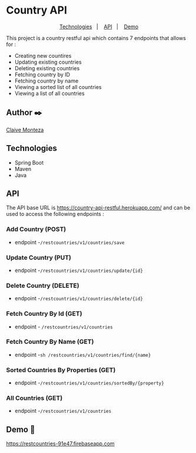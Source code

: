 # Country API

<p align="center">
  <a href="Technologies">Technologies</a>&nbsp;&nbsp;&nbsp;|&nbsp;&nbsp;&nbsp;
  <a href="#api">API</a>&nbsp;&nbsp;&nbsp;|&nbsp;&nbsp;&nbsp;
  <a href="#demo">Demo</a>
</p>

This project is a country restful api which contains 7 endpoints that allows for :
- Creating new countires
- Updating existing countries
- Deleting existing countries
- Fetching country by ID
- Fetching country by name
- Viewing a sorted list of all countries
- Viewing a list of all countries

## Author ✒️
[Claive Monteza](https://www.linkedin.com/in/claive-monteza-1b157a149/)

## Technologies

- Spring Boot
- Maven
- Java



## API
The API base URL is https://country-api-restful.herokuapp.com/ and can be used to access the following endpoints :

### Add Country (POST)
- endpoint -```/restcountries/v1/countries/save```

### Update Country (PUT)
- endpoint -```/restcountries/v1/countries/update/{id}```

### Delete Country (DELETE)
- endpoint -```/restcountries/v1/countries/delete/{id}```

### Fetch Country By Id (GET)
- endpoint - ```/restcountries/v1/countries```

### Fetch Country By Name (GET)
- endpoint -```sh /restcountries/v1/countries/find/{name}```

### Sorted Countries By Properties (GET)
- endpoint -```/restcountries/v1/countries/sortedBy/{property}```

### All Countries (GET)
- endpoint -```/restcountries/v1/countries```

## Demo 🚀 
 https://restcountries-91e47.firebaseapp.com

